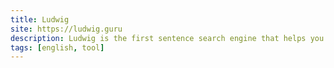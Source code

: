 ```yaml
---
title: Ludwig
site: https://ludwig.guru
description: Ludwig is the first sentence search engine that helps you write better English by giving you contextualized examples taken from reliable sources.
tags: [english, tool]
---
```

